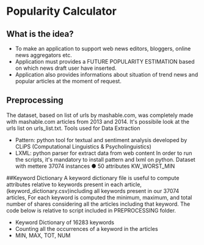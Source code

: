 # Popularity Calculator
## What is the idea?
- To make an application to support web news editors, bloggers, online news aggregators etc.
- Application must provides a FUTURE POPULARITY ESTIMATION based on which news draft user have inserted.
- Application also provides informations about situation of trend news and popular articles at the moment of request.

## Preprocessing
The dataset, based on list of urls by mashable.com, was completely made with mashable.com articles from 2013 and 2014.
It's possibile look at the urls list on urls_list.txt.
Tools used for Data Extraction
- Pattern: python tool for textual and sentiment analysis developed by CLiPS (Computational Linguistics & Psycholinguistics)
- LXML: python parser for extract data from web content
In order to run the scripts, it's mandatory to install pattern and lxml on python.
Dataset with
mettere
  37074 instances
● 50 attributes KW_WORST_MIN

    

##Keyword Dictionary
A keyword dictionary file is useful to compute attributes relative to keywords present in each article, 
(keyword_dictionary.csv)including all keywords present in our 37074 articles,
For each keyword is computed the minimum, maximum, and total number of shares considering all the articles including that keyword. The code below is relative to script included in PREPROCESSING folder.

- Keyword Dictionary of 16283 keywords
- Counting all the occurrences of a keyword in the articles
- MIN, MAX, TOT, NUM





